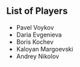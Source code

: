 ## List of Players

- Pavel Voykov
- Daria Evgenieva
- Boris Kochev
- Kaloyan Margoevski
- Andrey Nikolov
